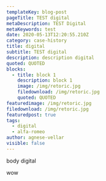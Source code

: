 ```yaml
---
templateKey: blog-post
pageTitle: TEST digital
metaDescription: TEST Digital
metaKeywords: test
date: 2020-05-13T12:20:55.210Z
category: case-history
title: digital
subtitle: TEST digital
description: description digital
quoted: QUOTED
blocks:
  - title: block 1
    description: block 1
    image: /img/retoric.jpg
    filedownload: /img/retoric.jpg
    quoted: QUOTED
featuredimage: /img/retoric.jpg
filedownload: /img/retoric.jpg
featuredpost: true
tags:
  - digital
  - alfa-romeo
author: agnese-vellar
visible: false
---
```

body digital

wow